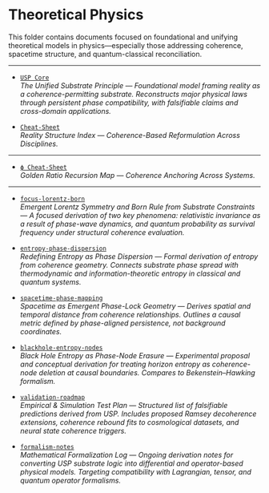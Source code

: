 # Theoretical Physics

This folder contains documents focused on foundational and unifying theoretical models in physics—especially those addressing coherence, spacetime structure, and quantum-classical reconciliation.

---

- [`USP Core`](./The%20Unified%20Substrate%20Principle.pdf)  
  *The Unified Substrate Principle — Foundational model framing reality as a coherence-permitting substrate. Reconstructs major physical laws through persistent phase compatibility, with falsifiable claims and cross-domain applications.*

- [`Cheat-Sheet`](./USP%20Cheat-Sheet.pdf)  
  *Reality Structure Index — Coherence-Based Reformulation Across Disciplines.*
---

- [`ϕ Cheat-Sheet`](./phi-cheat-sheet.md)  
  *Golden Ratio Recursion Map — Coherence Anchoring Across Systems.*

---

- [`focus-lorentz-born`](./focus-lorentz-born.pdf)  
  *Emergent Lorentz Symmetry and Born Rule from Substrate Constraints — A focused derivation of two key phenomena: relativistic invariance as a result of phase-wave dynamics, and quantum probability as survival frequency under structural coherence evaluation.*

- [`entropy-phase-dispersion`](./usp-entropy-phase-dispersion.pdf)  
  *Redefining Entropy as Phase Dispersion — Formal derivation of entropy from coherence geometry. Connects substrate phase spread with thermodynamic and information-theoretic entropy in classical and quantum systems.*

- [`spacetime-phase-mapping`](./usp-spacetime-phase-mapping.pdf)  
  *Spacetime as Emergent Phase-Lock Geometry — Derives spatial and temporal distance from coherence relationships. Outlines a causal metric defined by phase-aligned persistence, not background coordinates.*

- [`blackhole-entropy-nodes`](./usp-blackhole-entropy-nodes.pdf)  
  *Black Hole Entropy as Phase-Node Erasure — Experimental proposal and conceptual derivation for treating horizon entropy as coherence-node deletion at causal boundaries. Compares to Bekenstein–Hawking formalism.*

- [`validation-roadmap`](./usp-validation-roadmap.md)  
  *Empirical & Simulation Test Plan — Structured list of falsifiable predictions derived from USP. Includes proposed Ramsey decoherence extensions, coherence rebound fits to cosmological datasets, and neural state coherence triggers.*

- [`formalism-notes`](./usp-formalism-notes.md)  
  *Mathematical Formalization Log — Ongoing derivation notes for converting USP substrate logic into differential and operator-based physical models. Targeting compatibility with Lagrangian, tensor, and quantum operator formalisms.*
  
